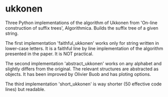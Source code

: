 # ukkonen
Three Python implementations of the algorithm of Ukkonen from 'On-line construction of suffix trees', Algorithmica.
Builds the suffix tree of a given string.

The first implementation 'faithful_ukkonen' works only for string written in lower-case letters.
It is a faithful line by line implementation of the algorithm presented in the paper.
It is NOT practical.

The second implementation 'abstract_ukkonen' works on any alphabet and slightly differs from the original.
The relevant structures are abstracted as objects.
It has been improved by Olivier Buob and has ploting options.

The third implementation 'short_ukkonen' is way shorter (50 effective code lines) but readable.
